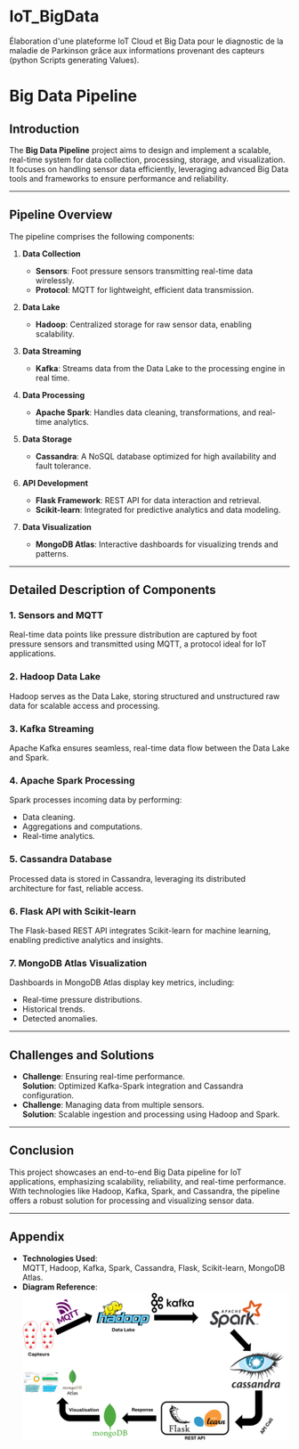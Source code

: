 # IoT_BigData
Élaboration d'une plateforme IoT Cloud et Big Data pour le diagnostic de la maladie de Parkinson grâce aux informations provenant des capteurs (python Scripts generating Values).

# Big Data Pipeline

## Introduction

The **Big Data Pipeline** project aims to design and implement a scalable, real-time system for data collection, processing, storage, and visualization. It focuses on handling sensor data efficiently, leveraging advanced Big Data tools and frameworks to ensure performance and reliability.

---

## Pipeline Overview

The pipeline comprises the following components:

1. **Data Collection**  
   - **Sensors**: Foot pressure sensors transmitting real-time data wirelessly.  
   - **Protocol**: MQTT for lightweight, efficient data transmission.

2. **Data Lake**  
   - **Hadoop**: Centralized storage for raw sensor data, enabling scalability.

3. **Data Streaming**  
   - **Kafka**: Streams data from the Data Lake to the processing engine in real time.

4. **Data Processing**  
   - **Apache Spark**: Handles data cleaning, transformations, and real-time analytics.

5. **Data Storage**  
   - **Cassandra**: A NoSQL database optimized for high availability and fault tolerance.

6. **API Development**  
   - **Flask Framework**: REST API for data interaction and retrieval.  
   - **Scikit-learn**: Integrated for predictive analytics and data modeling.

7. **Data Visualization**  
   - **MongoDB Atlas**: Interactive dashboards for visualizing trends and patterns.

---

## Detailed Description of Components

### 1. Sensors and MQTT  
Real-time data points like pressure distribution are captured by foot pressure sensors and transmitted using MQTT, a protocol ideal for IoT applications.

### 2. Hadoop Data Lake  
Hadoop serves as the Data Lake, storing structured and unstructured raw data for scalable access and processing.

### 3. Kafka Streaming  
Apache Kafka ensures seamless, real-time data flow between the Data Lake and Spark.

### 4. Apache Spark Processing  
Spark processes incoming data by performing:  
- Data cleaning.  
- Aggregations and computations.  
- Real-time analytics.

### 5. Cassandra Database  
Processed data is stored in Cassandra, leveraging its distributed architecture for fast, reliable access.

### 6. Flask API with Scikit-learn  
The Flask-based REST API integrates Scikit-learn for machine learning, enabling predictive analytics and insights.

### 7. MongoDB Atlas Visualization  
Dashboards in MongoDB Atlas display key metrics, including:  
- Real-time pressure distributions.  
- Historical trends.  
- Detected anomalies.

---

## Challenges and Solutions

- **Challenge**: Ensuring real-time performance.  
  **Solution**: Optimized Kafka-Spark integration and Cassandra configuration.  
- **Challenge**: Managing data from multiple sensors.  
  **Solution**: Scalable ingestion and processing using Hadoop and Spark.

---

## Conclusion

This project showcases an end-to-end Big Data pipeline for IoT applications, emphasizing scalability, reliability, and real-time performance. With technologies like Hadoop, Kafka, Spark, and Cassandra, the pipeline offers a robust solution for processing and visualizing sensor data.

---

## Appendix

- **Technologies Used**:  
  MQTT, Hadoop, Kafka, Spark, Cassandra, Flask, Scikit-learn, MongoDB Atlas.  
- **Diagram Reference**:
![alt text](image.png)